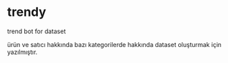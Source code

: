 # trendy
trend bot for dataset

ürün ve satıcı hakkında bazı kategorilerde hakkında dataset oluşturmak için yazılmıştır.

